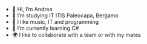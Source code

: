 - 👋 Hi, I’m Andrea
- 🏫 I’m studying IT ITIS Paleocapa, Bergamo
- 🧢 I like music, IT and programming
- 🌱 I’m currently learning C#
- 🌍 I like to collaborate with a team or with my mates
